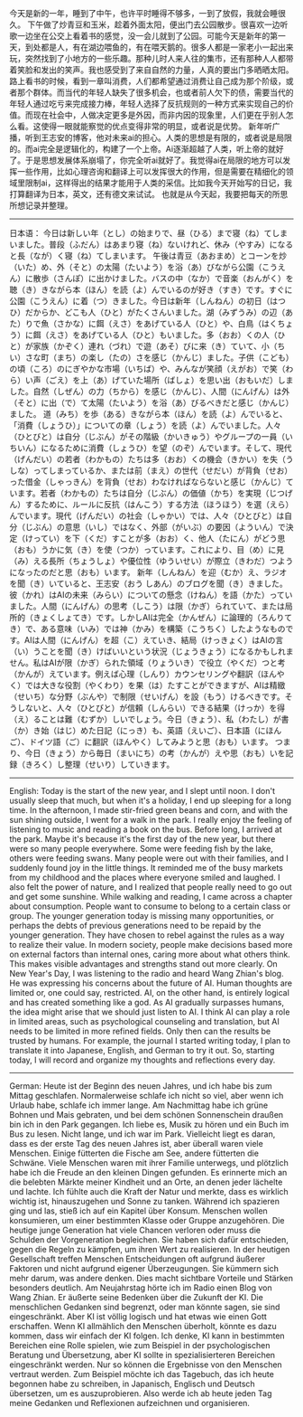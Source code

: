 今天是新的一年，睡到了中午，也许平时睡得不够多，一到了放假，我就会睡很久。
下午做了炒青豆和玉米，趁着外面太阳，便出门去公园散步。很喜欢一边听歌一边坐在公交上看着书的感觉，没一会儿就到了公园。可能今天是新年的第一天，到处都是人，有在湖边喂鱼的，有在喂天鹅的。很多人都是一家老小一起出来玩，突然找到了小地方的一些乐趣。那种儿时人来人往的集市，还有那种人人都带着笑脸和发出的笑声。我也感受到了来自自然的力量，人真的要出门多晒晒太阳。
路上看书的时候，看到一章叫消费，人们都希望通过消费让自己成为那个阶级，或者那个群体。而当代的年轻人缺失了很多机会，也或者前人欠下的债，需要当代的年轻人通过吃亏来完成接力棒，年轻人选择了反抗规则的一种方式来实现自己的价值。而现在社会中，人做决定更多是外因，而非内因的现象里，人们更在乎别人怎么看。这使得一眼就能察觉的优点变得非常的明显，或者说是优势。
新年听广播，听到王志安的博客，他对未来ai的担心。人类的思想是有限的，或者说是局限的。而ai完全是逻辑化的，构建了一个上帝。Ai逐渐超越了人类，听上帝的就好了。于是思想发展体系崩塌了，你完全听ai就好了。我觉得ai在局限的地方可以发挥一些作用，比如心理咨询和翻译上可以发挥很大的作用，但是需要在精细化的领域里限制ai，这样得出的结果才能用于人类的采信。比如我今天开始写的日记，我打算翻译为日本，英文，还有德文来试试。
也就是从今天起，我要把每天的所思所想记录并整理。
________________________________________
日本语：
今日は新しい年（とし）の始まりで、昼（ひる）まで寝（ね）てしまいました。普段（ふだん）はあまり寝（ね）ないけれど、休み（やすみ）になると長（なが）く寝（ね）てしまいます。
午後は青豆（あおまめ）とコーンを炒（いた）め、外（そと）の太陽（たいよう）を浴（あ）びながら公園（こうえん）に散歩（さんぽ）に出かけました。バスの中（なか）で音楽（おんがく）を聴（き）きながら本（ほん）を読（よ）んでいるのが好き（すき）です。すぐに公園（こうえん）に着（つ）きました。今日は新年（しんねん）の初日（はつひ）だからか、どこも人（ひと）がたくさんいました。湖（みずうみ）の辺（あた）りで魚（さかな）に餌（えさ）をあげている人（ひと）や、白鳥（はくちょう）に餌（えさ）をあげている人（ひと）もいました。多（おお）くの人（ひと）が家族（かぞく）連れ（づれ）で遊（あそ）びに来（き）ていて、小（ちい）さな町（まち）の楽し（たの）さを感じ（かんじ）ました。子供（こども）の頃（ころ）のにぎやかな市場（いちば）や、みんなが笑顔（えがお）で笑（わら）い声（ごえ）を上（あ）げていた場所（ばしょ）を思い出（おもいだ）しました。自然（しぜん）の力（ちから）を感じ（かんじ）、人間（にんげん）は外（そと）に出（で）て太陽（たいよう）を浴（あ）びるべきだと感じ（かんじ）ました。
道（みち）を歩（ある）きながら本（ほん）を読（よ）んでいると、「消費（しょうひ）」についての章（しょう）を読（よ）んでいました。人々（ひとびと）は自分（じぶん）がその階級（かいきゅう）やグループの一員（いちいん）になるために消費（しょうひ）を望（のぞ）んでいます。そして、現代（げんだい）の若者（わかもの）たちは多（おお）くの機会（きかい）を失（うしな）ってしまっているか、または前（まえ）の世代（せだい）が背負（せお）った借金（しゃっきん）を背負（せお）わなければならないと感じ（かんじ）ています。若者（わかもの）たちは自分（じぶん）の価値（かち）を実現（じつげん）するために、ルールに反抗（はんこう）する方法（ほうほう）を選（えら）んでいます。現代（げんだい）の社会（しゃかい）では、人々（ひとびと）は自分（じぶん）の意思（いし）ではなく、外部（がいぶ）の要因（よういん）で決定（けってい）を下（くだ）すことが多（おお）く、他人（たにん）がどう思（おも）うかに気（き）を使（つか）っています。これにより、目（め）に見（み）える長所（ちょうしょ）や優位性（ゆういせい）が際立（きわだ）つようになったのだと思（おも）います。
新年（しんねん）を迎（むか）え、ラジオを聞（き）いていると、王志安（おう しあん）のブログを聞（き）きました。彼（かれ）はAIの未来（みらい）についての懸念（けねん）を語（かた）っていました。人間（にんげん）の思考（しこう）は限（かぎ）られていて、または局所的（きょくしょてき）です。しかしAIは完全（かんぜん）に論理的（ろんりてき）で、ある意味（いみ）では神（かみ）を構築（こうちく）したようなものです。AIは人間（にんげん）を超（こ）えていき、結局（けっきょく）はAIの言（い）うことを聞（き）けばいいという状況（じょうきょう）になるかもしれません。私はAIが限（かぎ）られた領域（りょういき）で役立（やくだ）つと考（かんが）えています。例えば心理（しんり）カウンセリングや翻訳（ほんやく）では大きな役割（やくわり）を果（は）たすことができますが、AIは精緻（せいち）な分野（ぶんや）で制限（せいげん）を設（もう）けるべきです。そうしないと、人々（ひとびと）が信頼（しんらい）できる結果（けっか）を得（え）ることは難（むずか）しいでしょう。今日（きょう）、私（わたし）が書（か）き始（はじ）めた日記（にっき）も、英語（えいご）、日本語（にほんご）、ドイツ語（ご）に翻訳（ほんやく）してみようと思（おも）います。
つまり、今日（きょう）から毎日（まいにち）の考（かんが）えや思（おも）いを記録（きろく）し整理（せいり）していきます。
________________________________________
English:
Today is the start of the new year, and I slept until noon. I don't usually sleep that much, but when it's a holiday, I end up sleeping for a long time.
In the afternoon, I made stir-fried green beans and corn, and with the sun shining outside, I went for a walk in the park. I really enjoy the feeling of listening to music and reading a book on the bus. Before long, I arrived at the park. Maybe it's because it's the first day of the new year, but there were so many people everywhere. Some were feeding fish by the lake, others were feeding swans. Many people were out with their families, and I suddenly found joy in the little things. It reminded me of the busy markets from my childhood and the places where everyone smiled and laughed. I also felt the power of nature, and I realized that people really need to go out and get some sunshine.
While walking and reading, I came across a chapter about consumption. People want to consume to belong to a certain class or group. The younger generation today is missing many opportunities, or perhaps the debts of previous generations need to be repaid by the younger generation. They have chosen to rebel against the rules as a way to realize their value. In modern society, people make decisions based more on external factors than internal ones, caring more about what others think. This makes visible advantages and strengths stand out more clearly.
On New Year's Day, I was listening to the radio and heard Wang Zhian's blog. He was expressing his concerns about the future of AI. Human thoughts are limited or, one could say, restricted. AI, on the other hand, is entirely logical and has created something like a god. As AI gradually surpasses humans, the idea might arise that we should just listen to AI. I think AI can play a role in limited areas, such as psychological counseling and translation, but AI needs to be limited in more refined fields. Only then can the results be trusted by humans. For example, the journal I started writing today, I plan to translate it into Japanese, English, and German to try it out.
So, starting today, I will record and organize my thoughts and reflections every day.
________________________________________
German:
Heute ist der Beginn des neuen Jahres, und ich habe bis zum Mittag geschlafen. Normalerweise schlafe ich nicht so viel, aber wenn ich Urlaub habe, schlafe ich immer lange.
Am Nachmittag habe ich grüne Bohnen und Mais gebraten, und bei dem schönen Sonnenschein draußen bin ich in den Park gegangen. Ich liebe es, Musik zu hören und ein Buch im Bus zu lesen. Nicht lange, und ich war im Park. Vielleicht liegt es daran, dass es der erste Tag des neuen Jahres ist, aber überall waren viele Menschen. Einige fütterten die Fische am See, andere fütterten die Schwäne. Viele Menschen waren mit ihrer Familie unterwegs, und plötzlich habe ich die Freude an den kleinen Dingen gefunden. Es erinnerte mich an die belebten Märkte meiner Kindheit und an Orte, an denen jeder lächelte und lachte. Ich fühlte auch die Kraft der Natur und merkte, dass es wirklich wichtig ist, hinauszugehen und Sonne zu tanken.
Während ich spazieren ging und las, stieß ich auf ein Kapitel über Konsum. Menschen wollen konsumieren, um einer bestimmten Klasse oder Gruppe anzugehören. Die heutige junge Generation hat viele Chancen verloren oder muss die Schulden der Vorgeneration begleichen. Sie haben sich dafür entschieden, gegen die Regeln zu kämpfen, um ihren Wert zu realisieren. In der heutigen Gesellschaft treffen Menschen Entscheidungen oft aufgrund äußerer Faktoren und nicht aufgrund eigener Überzeugungen. Sie kümmern sich mehr darum, was andere denken. Dies macht sichtbare Vorteile und Stärken besonders deutlich.
Am Neujahrstag hörte ich im Radio einen Blog von Wang Zhian. Er äußerte seine Bedenken über die Zukunft der KI. Die menschlichen Gedanken sind begrenzt, oder man könnte sagen, sie sind eingeschränkt. Aber KI ist völlig logisch und hat etwas wie einen Gott erschaffen. Wenn KI allmählich den Menschen überholt, könnte es dazu kommen, dass wir einfach der KI folgen. Ich denke, KI kann in bestimmten Bereichen eine Rolle spielen, wie zum Beispiel in der psychologischen Beratung und Übersetzung, aber KI sollte in spezialisierteren Bereichen eingeschränkt werden. Nur so können die Ergebnisse von den Menschen vertraut werden. Zum Beispiel möchte ich das Tagebuch, das ich heute begonnen habe zu schreiben, in Japanisch, Englisch und Deutsch übersetzen, um es auszuprobieren.
Also werde ich ab heute jeden Tag meine Gedanken und Reflexionen aufzeichnen und organisieren.

